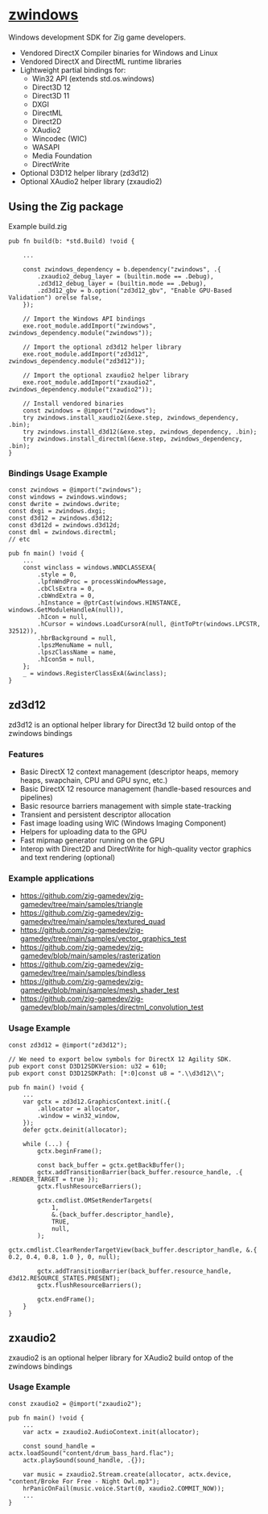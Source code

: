 # [zwindows](https://github.com/zig-gamedev/zwindows)

Windows development SDK for Zig game developers.

- Vendored DirectX Compiler binaries for Windows and Linux
- Vendored DirectX and DirectML runtime libraries
- Lightweight partial bindings for:
    * Win32 API (extends std.os.windows)
    * Direct3D 12
    * Direct3D 11
    * DXGI
    * DirectML
    * Direct2D
    * XAudio2
    * Wincodec (WIC)
    * WASAPI
    * Media Foundation
    * DirectWrite
- Optional D3D12 helper library (zd3d12)
- Optional XAudio2 helper library (zxaudio2)

## Using the Zig package

Example build.zig
```zig
pub fn build(b: *std.Build) !void {

    ...

    const zwindows_dependency = b.dependency("zwindows", .{
        .zxaudio2_debug_layer = (builtin.mode == .Debug),
        .zd3d12_debug_layer = (builtin.mode == .Debug),
        .zd3d12_gbv = b.option("zd3d12_gbv", "Enable GPU-Based Validation") orelse false,
    });
    
    // Import the Windows API bindings
    exe.root_module.addImport("zwindows", zwindows_dependency.module("zwindows"));

    // Import the optional zd3d12 helper library
    exe.root_module.addImport("zd3d12", zwindows_dependency.module("zd3d12"));

    // Import the optional zxaudio2 helper library
    exe.root_module.addImport("zxaudio2", zwindows_dependency.module("zxaudio2"));
    
    // Install vendored binaries
    const zwindows = @import("zwindows");
    try zwindows.install_xaudio2(&exe.step, zwindows_dependency, .bin);
    try zwindows.install_d3d12(&exe.step, zwindows_dependency, .bin);
    try zwindows.install_directml(&exe.step, zwindows_dependency, .bin);
}
```

### Bindings Usage Example
```zig
const zwindows = @import("zwindows");
const windows = zwindows.windows;
const dwrite = zwindows.dwrite;
const dxgi = zwindows.dxgi;
const d3d12 = zwindows.d3d12;
const d3d12d = zwindows.d3d12d;
const dml = zwindows.directml;
// etc

pub fn main() !void {
    ...
    const winclass = windows.WNDCLASSEXA{
        .style = 0,
        .lpfnWndProc = processWindowMessage,
        .cbClsExtra = 0,
        .cbWndExtra = 0,
        .hInstance = @ptrCast(windows.HINSTANCE, windows.GetModuleHandleA(null)),
        .hIcon = null,
        .hCursor = windows.LoadCursorA(null, @intToPtr(windows.LPCSTR, 32512)),
        .hbrBackground = null,
        .lpszMenuName = null,
        .lpszClassName = name,
        .hIconSm = null,
    };
    _ = windows.RegisterClassExA(&winclass);
}
```

## zd3d12
zd3d12 is an optional helper library for Direct3d 12 build ontop of the zwindows bindings

### Features
- Basic DirectX 12 context management (descriptor heaps, memory heaps, swapchain, CPU and GPU sync, etc.)
- Basic DirectX 12 resource management (handle-based resources and pipelines)
- Basic resource barriers management with simple state-tracking
- Transient and persistent descriptor allocation
- Fast image loading using WIC (Windows Imaging Component)
- Helpers for uploading data to the GPU
- Fast mipmap generator running on the GPU
- Interop with Direct2D and DirectWrite for high-quality vector graphics and text rendering (optional)

### Example applications
- https://github.com/zig-gamedev/zig-gamedev/tree/main/samples/triangle
- https://github.com/zig-gamedev/zig-gamedev/tree/main/samples/textured_quad
- https://github.com/zig-gamedev/zig-gamedev/tree/main/samples/vector_graphics_test
- https://github.com/zig-gamedev/zig-gamedev/blob/main/samples/rasterization
- https://github.com/zig-gamedev/zig-gamedev/tree/main/samples/bindless
- https://github.com/zig-gamedev/zig-gamedev/blob/main/samples/mesh_shader_test
- https://github.com/zig-gamedev/zig-gamedev/blob/main/samples/directml_convolution_test

### Usage Example
```zig
const zd3d12 = @import("zd3d12");

// We need to export below symbols for DirectX 12 Agility SDK.
pub export const D3D12SDKVersion: u32 = 610;
pub export const D3D12SDKPath: [*:0]const u8 = ".\\d3d12\\";

pub fn main() !void {
    ...
    var gctx = zd3d12.GraphicsContext.init(.{
        .allocator = allocator, 
        .window = win32_window,
    });
    defer gctx.deinit(allocator);

    while (...) {
        gctx.beginFrame();

        const back_buffer = gctx.getBackBuffer();
        gctx.addTransitionBarrier(back_buffer.resource_handle, .{ .RENDER_TARGET = true });
        gctx.flushResourceBarriers();

        gctx.cmdlist.OMSetRenderTargets(
            1,
            &.{back_buffer.descriptor_handle},
            TRUE,
            null,
        );
        gctx.cmdlist.ClearRenderTargetView(back_buffer.descriptor_handle, &.{ 0.2, 0.4, 0.8, 1.0 }, 0, null);

        gctx.addTransitionBarrier(back_buffer.resource_handle, d3d12.RESOURCE_STATES.PRESENT);
        gctx.flushResourceBarriers();

        gctx.endFrame();
    }
}
```

## zxaudio2
zxaudio2 is an optional helper library for XAudio2 build ontop of the zwindows bindings

### Usage Example
```zig
const zxaudio2 = @import("zxaudio2");

pub fn main() !void {
    ...
    var actx = zxaudio2.AudioContext.init(allocator);

    const sound_handle = actx.loadSound("content/drum_bass_hard.flac");
    actx.playSound(sound_handle, .{});

    var music = zxaudio2.Stream.create(allocator, actx.device, "content/Broke For Free - Night Owl.mp3");
    hrPanicOnFail(music.voice.Start(0, xaudio2.COMMIT_NOW));
    ...
}
```
